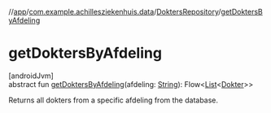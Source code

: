 //[app](../../../index.md)/[com.example.achillesziekenhuis.data](../index.md)/[DoktersRepository](index.md)/[getDoktersByAfdeling](get-dokters-by-afdeling.md)

# getDoktersByAfdeling

[androidJvm]\
abstract fun [getDoktersByAfdeling](get-dokters-by-afdeling.md)(afdeling: [String](https://kotlinlang.org/api/latest/jvm/stdlib/kotlin/-string/index.html)): Flow&lt;[List](https://kotlinlang.org/api/latest/jvm/stdlib/kotlin.collections/-list/index.html)&lt;[Dokter](../../com.example.achillesziekenhuis.model/-dokter/index.md)&gt;&gt;

Returns all dokters from a specific afdeling from the database.
